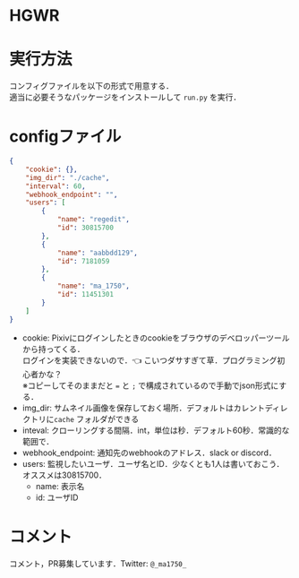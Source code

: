 # HGWR

# 実行方法
コンフィグファイルを以下の形式で用意する．  
適当に必要そうなパッケージをインストールして `run.py` を実行．


# configファイル
```json
{
    "cookie": {},
    "img_dir": "./cache",
    "interval": 60,
    "webhook_endpoint": "",
    "users": [
        {
            "name": "regedit",
            "id": 30815700
        },
        {
            "name": "aabbdd129",
            "id": 7181059
        },
        {
            "name": "ma_1750",
            "id": 11451301
        }
    ]
}
```

- cookie: Pixivにログインしたときのcookieをブラウザのデベロッパーツールから持ってくる．  
          ログインを実装できないので．👈 こいつダサすぎて草．プログラミング初心者かな？  
          ※コピーしてそのままだと `=` と `;` で構成されているので手動でjson形式にする．
- img_dir: サムネイル画像を保存しておく場所．デフォルトはカレントディレクトリに`cache` フォルダができる
- inteval: クローリングする間隔．int，単位は秒．デフォルト60秒．常識的な範囲で．
- webhook_endpoint: 通知先のwebhookのアドレス．slack or discord．
- users: 監視したいユーザ．ユーザ名とID．少なくとも1人は書いておこう．オススメは30815700．
    - name: 表示名
    - id: ユーザID


# コメント
コメント，PR募集しています．Twitter: `@_ma1750_`